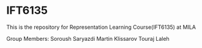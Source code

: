 # IFT6135
This is the repository for Representation Learning Course(IFT6135) at MILA

Group Members:
Soroush Saryazdi
Martin Klissarov
Touraj Laleh

